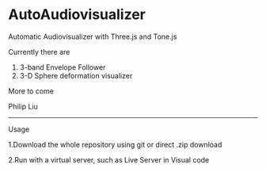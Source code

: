 # AutoAudiovisualizer

Automatic Audiovisualizer with Three.js and Tone.js

Currently there are

1. 3-band Envelope Follower
2. 3-D Sphere deformation visualizer

More to come

Philip Liu


----------------------------------------
Usage

1.Download the whole repository using git or direct .zip download

2.Run with a virtual server, such as Live Server in Visual code
